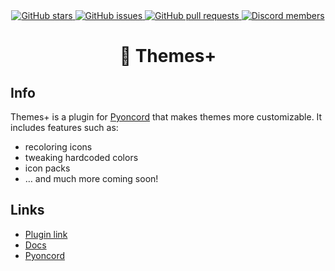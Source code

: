 <div align="center">
    <a href="https://github.com/nexpid/ThemesPlus/stargazers">
        <img alt="GitHub stars" src="https://img.shields.io/github/stars/nexpid/ThemesPlus?style=for-the-badge&color=b4befe&labelColor=1e1e2e&logo=starship&logoColor=fff">
    </a>
    <a href="https://github.com/nexpid/ThemesPlus/issues">
        <img alt="GitHub issues" src="https://img.shields.io/github/issues/nexpid/ThemesPlus?style=for-the-badge&color=74c7ec&labelColor=1e1e2e&logo=gitbook&logoColor=fff">
    </a>
    <a href="https://github.com/nexpid/ThemesPlus/pulls">
        <img alt="GitHub pull requests" src="https://img.shields.io/github/issues-pr/nexpid/ThemesPlus?style=for-the-badge&color=a6e3a1&labelColor=1e1e2e&logo=saucelabs&logoColor=fff">
    </a>
    <a href="https://discord.gg/XjYgWXHb9Q">
        <img alt="Discord members" src="https://img.shields.io/discord/1196075698301968455?style=for-the-badge&color=eba0ac&labelColor=1e1e2e&logo=discord&logoColor=fff">
    </a>
    <h1>🎨 Themes+</h1>
</div>

## Info

Themes+ is a plugin for [Pyoncord](https://github.com/Pyoncord) that makes themes more customizable. It includes features such as:

- recoloring icons
- tweaking hardcoded colors
- icon packs
- … and much more coming soon!

## Links

- [Plugin link](https://vendetta.nexpid.xyz/themes-plus)
- [Docs](https://github.com/nexpid/ThemesPlus)
- [Pyoncord](https://github.com/Pyoncord)
